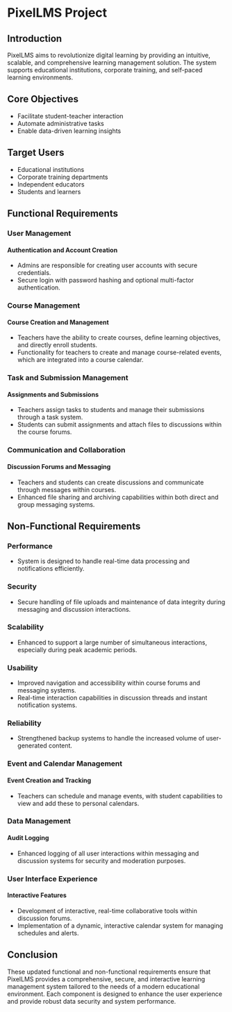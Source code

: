 # PixelLMS Project

## Introduction
PixelLMS aims to revolutionize digital learning by providing an intuitive, scalable, and comprehensive learning management solution. The system supports educational institutions, corporate training, and self-paced learning environments.

## Core Objectives
- Facilitate student-teacher interaction
- Automate administrative tasks
- Enable data-driven learning insights

## Target Users
- Educational institutions
- Corporate training departments
- Independent educators
- Students and learners

## Functional Requirements

### User Management
#### Authentication and Account Creation
- Admins are responsible for creating user accounts with secure credentials.
- Secure login with password hashing and optional multi-factor authentication.

### Course Management
#### Course Creation and Management
- Teachers have the ability to create courses, define learning objectives, and directly enroll students.
- Functionality for teachers to create and manage course-related events, which are integrated into a course calendar.

### Task and Submission Management
#### Assignments and Submissions
- Teachers assign tasks to students and manage their submissions through a task system.
- Students can submit assignments and attach files to discussions within the course forums.

### Communication and Collaboration
#### Discussion Forums and Messaging
- Teachers and students can create discussions and communicate through messages within courses.
- Enhanced file sharing and archiving capabilities within both direct and group messaging systems.

## Non-Functional Requirements

### Performance
- System is designed to handle real-time data processing and notifications efficiently.

### Security
- Secure handling of file uploads and maintenance of data integrity during messaging and discussion interactions.

### Scalability
- Enhanced to support a large number of simultaneous interactions, especially during peak academic periods.

### Usability
- Improved navigation and accessibility within course forums and messaging systems.
- Real-time interaction capabilities in discussion threads and instant notification systems.

### Reliability
- Strengthened backup systems to handle the increased volume of user-generated content.

### Event and Calendar Management
#### Event Creation and Tracking
- Teachers can schedule and manage events, with student capabilities to view and add these to personal calendars.

### Data Management
#### Audit Logging
- Enhanced logging of all user interactions within messaging and discussion systems for security and moderation purposes.

### User Interface Experience
#### Interactive Features
- Development of interactive, real-time collaborative tools within discussion forums.
- Implementation of a dynamic, interactive calendar system for managing schedules and alerts.

## Conclusion
These updated functional and non-functional requirements ensure that PixelLMS provides a comprehensive, secure, and interactive learning management system tailored to the needs of a modern educational environment. Each component is designed to enhance the user experience and provide robust data security and system performance.
